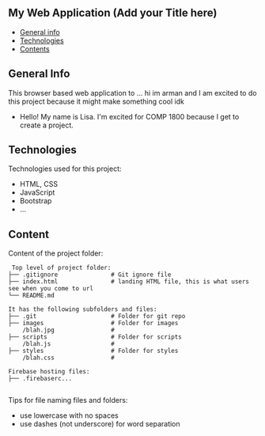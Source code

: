 ## My Web Application (Add your Title here)

* [General info](#general-info)
* [Technologies](#technologies)
* [Contents](#content)

## General Info

This browser based web application to ...
hi im arman and I am excited to do this project because it might make something cool idk

* Hello! My name is Lisa. I'm excited for COMP 1800 because I get to create a project.

## Technologies

Technologies used for this project:

* HTML, CSS
* JavaScript
* Bootstrap
* ...

## Content

Content of the project folder:

```
 Top level of project folder: 
├── .gitignore               # Git ignore file
├── index.html               # landing HTML file, this is what users see when you come to url
└── README.md

It has the following subfolders and files:
├── .git                     # Folder for git repo
├── images                   # Folder for images
    /blah.jpg                # 
├── scripts                  # Folder for scripts
    /blah.js                 # 
├── styles                   # Folder for styles
    /blah.css                # 

Firebase hosting files: 
├── .firebaserc...


```

Tips for file naming files and folders:

* use lowercase with no spaces
* use dashes (not underscore) for word separation
